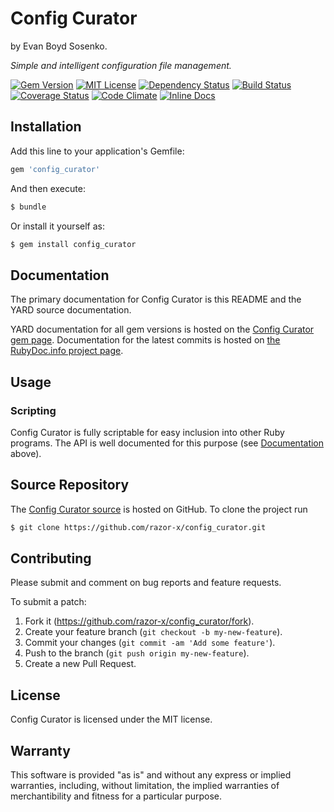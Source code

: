# Config Curator

by Evan Boyd Sosenko.

_Simple and intelligent configuration file management._

[![Gem Version](http://img.shields.io/gem/v/config_curator.svg?style=flat)](https://rubygems.org/gems/config_curator)
[![MIT License](http://img.shields.io/badge/license-MIT-red.svg?style=flat)](./LICENSE.txt)
[![Dependency Status](http://img.shields.io/gemnasium/razor-x/config_curator.svg?style=flat)](https://gemnasium.com/razor-x/config_curator)
[![Build Status](http://img.shields.io/travis/razor-x/config_curator.svg?style=flat)](https://travis-ci.org/razor-x/config_curator)
[![Coverage Status](http://img.shields.io/coveralls/razor-x/config_curator.svg?style=flat)](https://coveralls.io/r/razor-x/config_curator)
[![Code Climate](http://img.shields.io/codeclimate/github/razor-x/config_curator.svg?style=flat)](https://codeclimate.com/github/razor-x/config_curator)
[![Inline Docs](http://inch-ci.org/github/razor-x/config_curator.svg?style=flat)](http://inch-ci.org/github/razor-x/config_curator)

## Installation

Add this line to your application's Gemfile:

````ruby
gem 'config_curator'
````

And then execute:

````bash
$ bundle
````

Or install it yourself as:

````bash
$ gem install config_curator
````

## Documentation

The primary documentation for Config Curator is this README and the YARD source documentation.

YARD documentation for all gem versions is hosted on the
[Config Curator gem page](https://rubygems.org/gems/config_curator).
Documentation for the latest commits is hosted on
[the RubyDoc.info project page](http://rubydoc.info/github/razor-x/config_curator/frames).

## Usage

### Scripting

Config Curator is fully scriptable for easy inclusion into other Ruby programs.
The API is well documented for this purpose
(see [Documentation](#documentation) above).

## Source Repository

The [Config Curator source](https://github.com/razor-x/config_curator)
is hosted on GitHub.
To clone the project run

````bash
$ git clone https://github.com/razor-x/config_curator.git
````

## Contributing

Please submit and comment on bug reports and feature requests.

To submit a patch:

1. Fork it (https://github.com/razor-x/config_curator/fork).
2. Create your feature branch (`git checkout -b my-new-feature`).
3. Commit your changes (`git commit -am 'Add some feature'`).
4. Push to the branch (`git push origin my-new-feature`).
5. Create a new Pull Request.

## License

Config Curator is licensed under the MIT license.

## Warranty

This software is provided "as is" and without any express or
implied warranties, including, without limitation, the implied
warranties of merchantibility and fitness for a particular
purpose.

